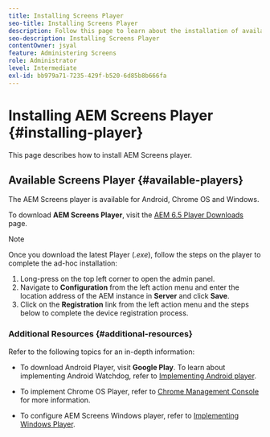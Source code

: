 ```yaml
---
title: Installing Screens Player
seo-title: Installing Screens Player
description: Follow this page to learn about the installation of available AEM Screens Player.
seo-description: Installing Screens Player
contentOwner: jsyal
feature: Administering Screens
role: Administrator
level: Intermediate
exl-id: bb979a71-7235-429f-b520-6d85b8b666fa
---
```

# Installing AEM Screens Player {#installing-player}

This page describes how to install AEM Screens player.

## Available Screens Player {#available-players}

The AEM Screens player is available for Android, Chrome OS and Windows.

To download **AEM Screens Player**, visit the [AEM 6.5 Player Downloads](https://download.macromedia.com/screens/) page.

>[!NOTE]
>
>Once you download the latest Player (*.exe*), follow the steps on the player to complete the ad-hoc installation:
>
>1. Long-press on the top left corner to open the admin panel.
>1. Navigate to **Configuration** from the left action menu and enter the location address of the AEM instance in **Server** and click **Save**.
>1. Click on the **Registration** link from the left action menu and the steps below to complete the device registration process.

### Additional Resources {#additional-resources}

Refer to the following topics for an in-depth information:

* To download Android Player, visit **Google Play**. To learn about implementing Android Watchdog, refer to [Implementing Android player](implementing-android-player.md).

* To implement Chrome OS Player, refer to [Chrome Management Console](implementing-chrome-os-player.md) for more information.

* To configure AEM Screens Windows player, refer to [Implementing Windows Player](implementing-windows-player.md).
